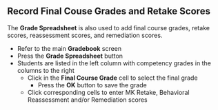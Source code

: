 ## Record Final Couse Grades and Retake Scores
The **Grade Spreadsheet** is also used to add final course grades, retake scores, reassessment scores, and remediation scores.

* Refer to the main **Gradebook** screen
* Press the **Grade Spreadsheet** button
* Students are listed in the left column with competency grades in the columns to the right
	* Click in the **Final Course Grade** cell to select the final grade
		* Press the **OK** button to save the grade
	* Click corresponding cells to enter MK Retake, Behavioral Reassessment and/or Remediation scores
